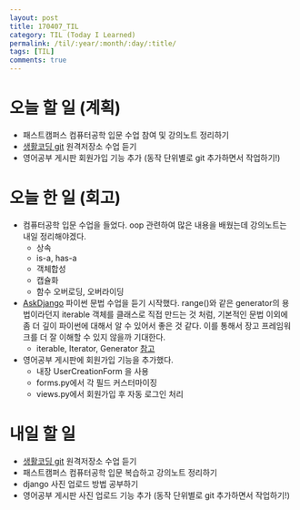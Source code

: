 ```yaml
---
layout: post
title: 170407_TIL
category: TIL (Today I Learned)
permalink: /til/:year/:month/:day/:title/
tags: [TIL]
comments: true
---
```


# 오늘 할 일 (계획)
- 패스트캠퍼스 컴퓨터공학 입문 수업 참여 및 강의노트 정리하기
- [생활코딩 git](https://opentutorials.org/module/2676) 원격저장소 수업 듣기
- 영어공부 게시판 회원가입 기능 추가 (동작 단위별로 git 추가하면서 작업하기!)

# 오늘 한 일 (회고)
- 컴퓨터공학 입문 수업을 들었다. oop 관련하여 많은 내용을 배웠는데 강의노트는 내일 정리해야겠다.
  - 상속
  - is-a, has-a
  - 객체합성
  - 캡슐화
  - 함수 오버로딩, 오버라이딩
- [AskDjango](https://nomade.kr/vod/django/) 파이썬 문법 수업을 듣기 시작했다. range()와 같은 generator의 용법이라던지 iterable 객체를 클래스로 직접 만드는 것 처럼, 기본적인 문법 이외에 좀 더 깊이 파이썬에 대해서 알 수 있어서 좋은 것 같다. 이를 통해서 장고 프레임워크를 더 잘 이해할 수 있지 않을까 기대한다.
  - iterable, Iterator, Generator [참고](https://mingrammer.com/translation-iterators-vs-generators)
- 영어공부 게시판에 회원가입 기능을 추가했다.
  - 내장 UserCreationForm 을 사용
  - forms.py에서 각 필드 커스터마이징
  - views.py에서 회원가입 후 자동 로그인 처리


# 내일 할 일
- [생활코딩 git](https://opentutorials.org/module/2676) 원격저장소 수업 듣기
- 패스트캠퍼스 컴퓨터공학 입문 복습하고 강의노트 정리하기
- django 사진 업로드 방법 공부하기
- 영어공부 게시판 사진 업로드 기능 추가 (동작 단위별로 git 추가하면서 작업하기!)
